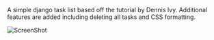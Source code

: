 A simple django task list based off the tutorial by Dennis Ivy. Additional features are added
including deleting all tasks and CSS formatting.

![ScreenShot](https://raw.github.com//Willrichards11/Django-task-list/master/Visual.png)

